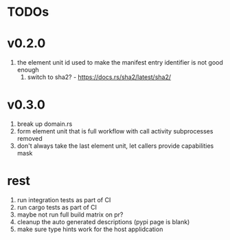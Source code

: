 # TODOs

# v0.2.0

1. the element unit id used to make the manifest entry identifier is not good enough
   1. switch to sha2? - https://docs.rs/sha2/latest/sha2/

# v0.3.0

1. break up domain.rs
1. form element unit that is full workflow with call activity subprocesses removed
1. don't always take the last element unit, let callers provide capabilities mask

# rest

1. run integration tests as part of CI
1. run cargo tests as part of CI
1. maybe not run full build matrix on pr?
1. cleanup the auto generated descriptions (pypi page is blank)
1. make sure type hints work for the host applidcation